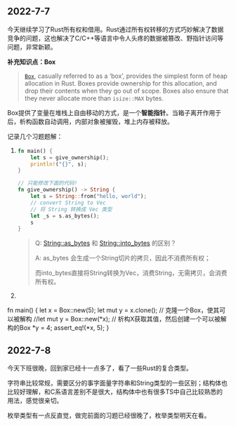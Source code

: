 ## 2022-7-7

今天继续学习了Rust所有权和借用。Rust通过所有权转移的方式巧妙解决了数据竞争的问题，这也解决了C/C++等语言中令人头疼的数据被篡改、野指针访问等问题，非常新颖。

**补充知识点：Box**

> [`Box`](https://doc.rust-lang.org/std/boxed/struct.Box.html), casually referred to as a ‘box’, provides the simplest form of heap allocation in Rust. Boxes provide ownership for this allocation, and drop their contents when they go out of scope. Boxes also ensure that they never allocate more than `isize::MAX` bytes.

Box提供了变量在堆栈上自由移动的方式，是一个**智能指针**。当箱子离开作用于后，析构函数自动调用，内部对象被摧毁，堆上内存被释放。

记录几个习题题解：

1. ```Rust
   fn main() {
       let s = give_ownership();
       println!("{}", s);
   }
   
   // 只能修改下面的代码!
   fn give_ownership() -> String {
       let s = String::from("hello, world");
       // convert String to Vec
       // 将 String 转换成 Vec 类型
       let _s = s.as_bytes();
       s
   }
   ```
   
   > Q: [String::as_bytes](https://doc.rust-lang.org/src/alloc/string.rs.html#1246) 和 [String::into_bytes](https://doc.rust-lang.org/src/alloc/string.rs.html#865) 的区别？
   >
   > A:  as_bytes 会生成一个String切片的拷贝，因此不消费所有权；
   >
   > ​	而into_bytes直接将String转换为Vec，消费String，无需拷贝，会消费所有权。
   
2. ```Rust
fn main() {
    let x = Box::new(5);
    let mut y = x.clone();      // 克隆一个Box，使其可以被解构
    //let mut y = Box::new(*x);      // 析构X获取其值，然后创建一个可以被解构的Box
    *y = 4;
    assert_eq!(*x, 5);
}

## 2022-7-8

今天下班很晚，回到家已经十一点多了，看了一些Rust的复合类型。

字符串比较常规，需要区分的事字面量字符串和String类型的一些区别；结构体也比较好理解，和C系语言差别不是很大，结构体中也有很多TS中自己比较熟悉的用法，感觉很亲切。

枚举类型有一点反直觉，做完前面的习题已经很晚了，枚举类型明天在看。

